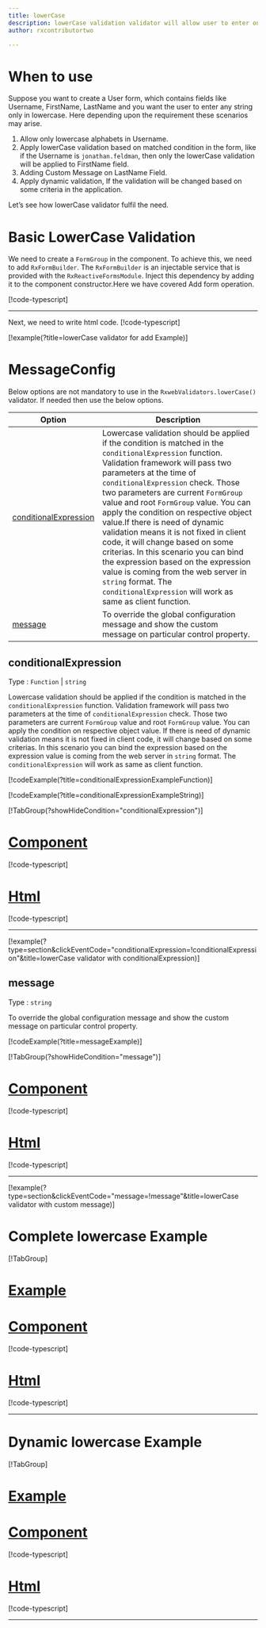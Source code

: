 ```yaml
---
title: lowerCase 
description: lowerCase validation validator will allow user to enter only the lowercase alphabets.
author: rxcontributortwo

---
```

# When to use
Suppose you want to create a User form, which contains fields like Username, FirstName, LastName and you want the user to enter any string only in lowercase. Here depending upon the requirement these scenarios may arise.
1.	Allow only lowercase alphabets in Username.
2.	Apply lowerCase validation based on matched condition in the form, like if the Username is `jonathan.feldman`, then only the lowerCase validation will be applied to FirstName field.
3.	Adding Custom Message on LastName Field.
4.	Apply dynamic validation, If the validation will be changed based on some criteria in the application.

Let’s see how lowerCase validator fulfil the need.

# Basic LowerCase Validation
We need to create a `FormGroup` in the component. To achieve this, we need to add `RxFormBuilder`. The `RxFormBuilder` is an injectable service that is provided with the `RxReactiveFormsModule`. Inject this dependency by adding it to the component constructor.Here we have covered Add form operation. 

[!code-typescript[](\assets\examples\reactive-form-validators\validators\lowerCase\add\lower-case-add.component.ts?type=section)]
***

Next, we need to write html code.
[!code-typescript[](\assets\examples\reactive-form-validators\validators\lowerCase\add\lower-case-add.component.html?type=section)]

[!example(?title=lowerCase validator for add Example)]
<app-lowerCase-add-validator></app-lowerCase-add-validator>

# MessageConfig 
Below options are not mandatory to use in the `RxwebValidators.lowerCase()` validator. If needed then use the below options.

|Option | Description |
|--- | ---- |
|[conditionalExpression](#conditionalexpression) | Lowercase validation should be applied if the condition is matched in the `conditionalExpression` function. Validation framework will pass two parameters at the time of `conditionalExpression` check. Those two parameters are current `FormGroup` value and root `FormGroup` value. You can apply the condition on respective object value.If there is need of dynamic validation means it is not fixed in client code, it will change based on some criterias. In this scenario you can bind the expression based on the expression value is coming from the web server in `string` format. The `conditionalExpression` will work as same as client function. |
|[message](#message) | To override the global configuration message and show the custom message on particular control property. |

## conditionalExpression 
Type :  `Function`  |  `string` 

Lowercase validation should be applied if the condition is matched in the `conditionalExpression` function. Validation framework will pass two parameters at the time of `conditionalExpression` check. Those two parameters are current `FormGroup` value and root `FormGroup` value. You can apply the condition on respective object value.
If there is need of dynamic validation means it is not fixed in client code, it will change based on some criterias. In this scenario you can bind the expression based on the expression value is coming from the web server in `string` format. The `conditionalExpression` will work as same as client function.

[!codeExample(?title=conditionalExpressionExampleFunction)]

[!codeExample(?title=conditionalExpressionExampleString)]

[!TabGroup(?showHideCondition="conditionalExpression")]
# [Component](#tab\conditionalExpressionComponent)
[!code-typescript[](\assets\examples\reactive-form-validators\validators\lowerCase\conditionalExpression\lower-case-conditional-expressions.component.ts)]
# [Html](#tab\conditionalExpressionHtml)
[!code-typescript[](\assets\examples\reactive-form-validators\validators\lowerCase\conditionalExpression\lower-case-conditional-expressions.component.html)]
***

[!example(?type=section&clickEventCode="conditionalExpression=!conditionalExpression"&title=lowerCase validator with conditionalExpression)]
<app-lowerCase-conditionalExpression-validator></app-lowerCase-conditionalExpression-validator>
 
## message 
Type :  `string` 

To override the global configuration message and show the custom message on particular control property.

[!codeExample(?title=messageExample)]

[!TabGroup(?showHideCondition="message")]
# [Component](#tab\messageComponent)
[!code-typescript[](\assets\examples\reactive-form-validators\validators\lowerCase\message\lower-case-message.component.ts)]
# [Html](#tab\messageHtml)
[!code-typescript[](\assets\examples\reactive-form-validators\validators\lowerCase\message\lower-case-message.component.html)]
***

[!example(?type=section&clickEventCode="message=!message"&title=lowerCase validator with custom message)]
<app-lowerCase-message-validator></app-lowerCase-message-validator>

# Complete lowercase Example
[!TabGroup]
# [Example](#tab\completeexample)
<app-lowerCase-complete-validator></app-lowerCase-complete-validator>
# [Component](#tab\completecomponent)
[!code-typescript[](\assets\examples\reactive-form-validators\validators\lowerCase\complete\lower-case-complete.component.ts)]
# [Html](#tab\completehtml)
[!code-typescript[](\assets\examples\reactive-form-validators\validators\lowerCase\complete\lower-case-complete.component.html)]
***

# Dynamic lowercase Example
[!TabGroup]
# [Example](#tab\dynamicexample)
<app-lowerCase-dynamic-validator></app-lowerCase-dynamic-validator>
# [Component](#tab\dynamiccomponent)
[!code-typescript[](\assets\examples\reactive-form-validators\validators\lowerCase\dynamic\lower-case-dynamic.component.ts)]
# [Html](#tab\dynamichtml)
[!code-typescript[](\assets\examples\reactive-form-validators\validators\lowerCase\dynamic\lower-case-dynamic.component.html)]
***